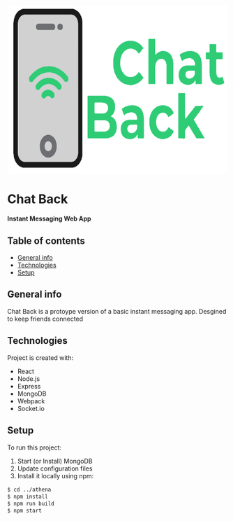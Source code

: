 <p align="center">
<img src="https://github.com/mbelesiu/chatBack/blob/main/chatback.PNG" width="674.25 px" height="382.5 px">
</p>

# Chat Back
#### Instant Messaging Web App

## Table of contents
* [General info](#general-info)
* [Technologies](#technologies)
* [Setup](#setup)

## General info
Chat Back is a protoype version of a basic instant messaging app. Desgined to keep friends connected
	
## Technologies
Project is created with:
* React
* Node.js
* Express
* MongoDB
* Webpack
* Socket.io
	
## Setup
To run this project:
1) Start (or Install) MongoDB
2) Update configuration files 
3) Install it locally using npm:

```
$ cd ../athena
$ npm install
$ npm run build
$ npm start
```
